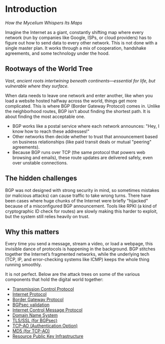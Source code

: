 # Introduction

*How the Mycelium Whispers Its Maps*

Imagine the Internet as a giant, constantly shifting map where every network (run by companies like Google, ISPs, or 
cloud providers) has to figure out how to send data to every other network. This is not done with a single master 
plan. It works through a mix of cooperation, handshake agreements, and some technology under the hood.

## Rootways of the World Tree

*Vast, ancient roots intertwining beneath continents—essential for life, but vulnerable where they surface.*

When data needs to leave one network and enter another, like when you load a website hosted halfway across the world,
things get more complicated. This is where BGP (Border Gateway Protocol) comes in. Unlike the neighborhood routes, 
BGP isn’t about finding the shortest path. It is about finding the most acceptable one.

* BGP works like a postal service where each network announces: "Hey, I know how to reach these addresses!"
* Other networks then decide whether to trust that announcement based on business relationships (like paid transit deals or mutual "peering" agreements).
* Because BGP runs over TCP (the same protocol that powers web browsing and emails), these route updates are delivered safely, even over unstable connections.

## The hidden challenges

BGP was not designed with strong security in mind, so sometimes mistakes (or malicious attacks) can cause traffic to 
take wrong turns. There have been cases where huge chunks of the Internet were briefly "hijacked" because of a 
misconfigured BGP announcement. Tools like RPKI (a kind of cryptographic ID check for routes) are slowly making this 
harder to exploit, but the system still relies heavily on trust.

## Why this matters

Every time you send a message, stream a video, or load a webpage, this invisible dance of protocols is happening in 
the background. BGP stitches together the Internet’s fragmented networks, while the underlying tech (TCP, IP, and 
error-checking systems like ICMP) keeps the whole thing running smoothly. 

It is not perfect. Below are the attack trees on some of the various components that hold the digital world together:

* [Transmission Control Protocol](tcp.md)
* [Internet Protocol](ip.md)
* [Border Gateway Protocol](bgp.md)
* [BGPsec validation](bgpsec.md)
* [Internet Control Message Protocol](icmp.md)
* [Domain Name System](dns.md)
* [TLS/SSL (for BGPsec)](tls-ssl.md)
* [TCP-AO (Authentication Option)](tcp-ao.md)
* [MD5 (for TCP-AO)](md5.md)
* [Resource Public Key Infrastructure](rpki.md)

